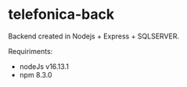 # telefonica-back
Backend created in Nodejs + Express + SQLSERVER.


Requiriments:
- nodeJs v16.13.1
- npm 8.3.0

